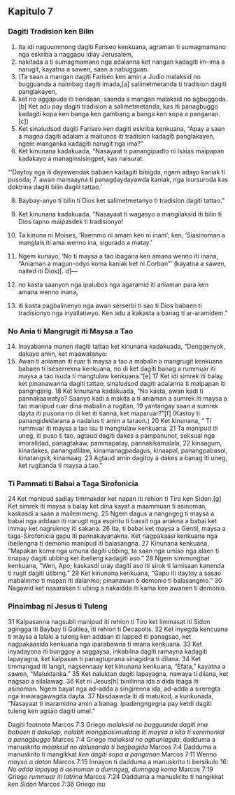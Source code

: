 Kapitulo 7
----------

### Dagiti Tradision ken Bilin

1. Ita idi naguummong dagiti Fariseo kenkuana, agraman ti sumagmamano nga eskriba a naggapu idiay Jerusalem,
2. nakitada a ti sumagmamano nga adalanna ket nangan kadagiti im-ima a narugit, kayatna a sawen, saan a nabugguan.
3. (Ta saan a mangan dagiti Fariseo ken amin a Judio malaksid no bugguanda a naimbag dagiti imada,[a] salimetmetanda ti tradision dagiti panglakayen,
4. ket no aggapuda iti tiendaan, saanda a mangan malaksid no agbuggoda.[b] Ket adu pay dagiti tradision a salimetmetanda, kas iti panagbuggo kadagiti kopa ken banga ken gambang a banga ken sopa a panganan.[c])
5. Ket sinaludsod dagiti Fariseo ken dagiti eskriba kenkuana, “Apay a saan a magna dagiti adalam a maitunos iti tradision kadagiti panglakayen, ngem manganka kadagiti narugit nga ima?”
6. Ket kinunana kadakuada, “Nasayaat ti panangipadto ni Isaias maipapan kadakayo a managinsisingpet, kas naisurat.

“‘Daytoy nga ili dayawendak babaen kadagiti bibigda, ngem adayo kaniak ti pusoda;
7. awan mamaayna ti panagdaydayawda kaniak, nga isursuroda kas doktrina dagiti bilin dagiti tattao.’

8. Baybay-anyo ti bilin ti Dios ket salimetmetanyo ti tradision dagiti tattao.”

9. Ket kinunana kadakuada, “Nasayaat ti wagasyo a mangilaksid iti bilin ti Dios tapno maipasdek ti tradisionyo!
10. Ta kinuna ni Moises, ‘Raemmo ni amam ken ni inam’; ken, ‘Siasinoman a manglais iti ama wenno ina, sigurado a matay.’
11. Ngem kunayo, ‘No ti maysa a tao ibagana ken amana wenno iti inana, “Aniaman a magun-odyo koma kaniak ket ni Corban”’ (kayatna a sawen, naited iti Dios)[. d]—
12. no kasta saanyon nga ipalubos nga agaramid iti aniaman para ken amana wenno inana,
13. iti kasta pagbalinenyo nga awan serserbi ti sao ti Dios babaen ti tradisionyo nga inyallatiwyo. Ken adu a kakasta a banag ti ar-aramidem.”

### No Ania ti Mangrugit iti Maysa a Tao

14. Inayabanna manen dagiti tattao ket kinunana kadakuada, “Denggenyok, dakayo amin, ket maawatanyo:
15. Awan ti aniaman iti ruar ti maysa a tao a mabalin a mangrugit kenkuana babaen ti iseserrekna kenkuana, no di ket dagiti banag a rummuar iti maysa a tao isuda ti mangtulaw kenkuana.”[e] 17 Ket idi simrek iti balay ket pinanawanna dagiti tattao, sinaludsod dagiti adalanna ti maipapan iti pangngarig. 18 Ket kinunana kadakuada, “No kasta, awan kadi ti pannakaawatyo? Saanyo kadi a makita a ti aniaman a sumrek iti maysa a tao manipud ruar dina mabalin a rugitan, 19 yantangay saan a sumrek dayta iti pusona no di ket iti tianna, ket maparuar?”[f] (Kastoy ti panangideklarana a nadalus ti amin a taraon.) 20 Ket kinunana, “ Ti rummuar iti maysa a tao isu ti mangtulaw kenkuana. 21 Ta manipud iti uneg, iti puso ti tao, agtaud dagiti dakes a pampanunot, seksual nga imoralidad, panagtakaw, pammapatay, pannakikamalala, 22 kinaagum, kinadakes, panangallilaw, kinamanagpadagus, kinaapal, panangpabasol, kinatangsit, kinamaag. 23 Agtaud amin dagitoy a dakes a banag iti uneg, ket rugitanda ti maysa a tao.”

### Ti Pammati ti Babai a Taga Sirofonicia

24 Ket manipud sadiay timmakder ket napan iti rehion ti Tiro ken Sidon.[g] Ket simrek iti maysa a balay ket dina kayat a maammuan ti asinoman, kaskasdi a saan a mailemmeng. 25 Ngem dagus a nangngeg ti maysa a babai nga addaan iti narugit nga espiritu ti bassit nga anakna a babai ket immay ket nagruknoy iti sakana. 26 Ita, ti babai ket maysa a Gentil, maysa a taga-Sirofonicia gapu iti pannakayanakna. Ket nagpakaasi kenkuana nga ibellengna ti demonio manipud iti balasangna. 27 Kinunana kenkuana, “Mapakan koma nga umuna dagiti ubbing, ta saan nga umiso nga alaen ti tinapay dagiti ubbing ket ibelleng kadagiti aso.” 28 Ngem simmungbat kenkuana, “Wen, Apo; kaskasdi uray dagiti aso iti sirok ti lamisaan kanenda ti rugit dagiti ubbing.” 29 Ket kinunana kenkuana, “Gapu iti daytoy a sasao mabalinmo ti mapan iti dalanmo; pinanawan ti demonio ti balasangmo.” 30 Nagawid ket nasarakan ti ubing a nakaidda iti kama ken awanen ti demonio.

### Pinaimbag ni Jesus ti Tuleng

31 Kalpasanna nagsubli manipud iti rehion ti Tiro ket limmasat iti Sidon agingga iti Baybay ti Galilea, iti rehion ti Decapolis. 32 Ket inyegda kencuana ti maysa a lalaki a tuleng ken addaan iti lapped iti panagsao, ket nagpakaasida kenkuana nga iparabawna ti imana kenkuana. 33 Ket inyadayona iti bunggoy a saggaysa, inkabilna dagiti ramayna kadagiti lapayagna, ket kalpasan ti panagtuprana sinagidna ti dilana. 34 Ket timmangad iti langit, nagsennaay ket kinunana kenkuana, “Efata,” kayatna a sawen, “Maluktanka.” 35 Ket naluktan dagiti lapayagna, nawaya ti dilana, ket nagsao a silalawag. 36 Ket ni Jesus[h] binilinna ida a dida ibaga iti asinoman. Ngem bayat nga ad-adda a singirenna ida, ad-adda a sireregta nga inwaragawagda dayta. 37 Nasdaawda iti di matukod, a kunkunada, “Nasayaat ti inaramidna amin a banag. Ipadengngegna pay ketdi dagiti tuleng ken agsao dagiti umel.”

Dagiti footnote
Marcos 7:3 Griego *malaksid no bugguanda dagiti ima babaen ti dakulap, nalabit mangipasimudaag iti maysa a kita ti seremonial a panagbuggo*
Marcos 7:4 Griego *malaksid no agbuniagda*; dadduma a manuskrito *malaksid no dalusanda ti bagbagida*
Marcos 7:4 Dadduma a manuskrito ti mangikkat *ken dagiti sopa a panganan*
Marcos 7:11 Wenno *maysa a daton*
Marcos 7:15 Innayon ti dadduma a manuskrito ti bersikulo 16: *No adda lapayag ti asinoman a dumngeg, dumngeg koma*
Marcos 7:19 Griego *rummuar iti latrina*
Marcos 7:24 Dadduma a manuskrito ti nangikkat *ken Sidon*
Marcos 7:36 Griego *isu*